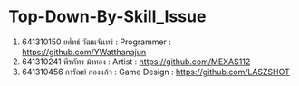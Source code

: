 # Top-Down-By-Skill_Issue
1. 641310150 ยศัทธ์ วัฒนจันทร์ : Programmer : https://github.com/YWatthanajun
2. 641310241 พีรภัทร ม้าทอง : Artist : https://github.com/MEXAS112
3. 641310456 การัณย์ กองแก้ว : Game Design : https://github.com/LASZSHOT

